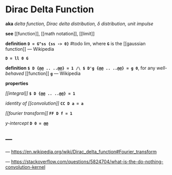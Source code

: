 # Dirac Delta Function

**aka** _delta function, Dirac delta distribution, &delta; distribution, unit impulse_

**see** [[function]], [[math notation]], [[limit]]

**definition** **`D = G^ss {ss -> 0}`** #todo lim, where **`G`** is the [[gaussian function]] &mdash; Wikipedia

**`D = ll 0 G`**

**definition** **`$ D {@@ .. ..@@} = 1 /\ $ D'g {@@ .. ..@@} = g 0`**, for any _well-behaved_ [[function]] **`g`** &mdash; Wikipedia

**properties**

_[[integral]]_ **`$ D {@@ .. ..@@} = 1`**

_identity of [[convolution]]_ **`CC D a = a`**

_[[fourier transform]]_ **`FF D f = 1`**

_y-intercept_ **`D 0 = @@`**

## &mdash;

&mdash; <https://en.wikipedia.org/wiki/Dirac_delta_function#Fourier_transform>

&mdash; <https://stackoverflow.com/questions/5824704/what-is-the-do-nothing-convolution-kernel>
